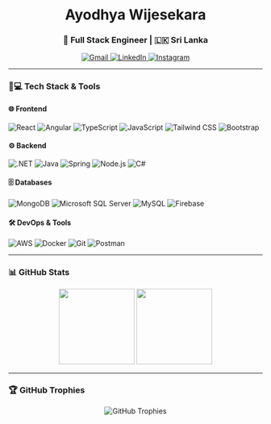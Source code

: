 <h1 align="center">Ayodhya Wijesekara</h1>
<h3 align="center">🚀 Full Stack Engineer | 🇱🇰 Sri Lanka</h3>

<p align="center">
  <a href="mailto:ayodhyadeshad9896@gmail.com">
    <img src="https://img.shields.io/badge/Gmail-D14836?style=for-the-badge&logo=gmail&logoColor=white" alt="Gmail">
  </a>
  <a href="https://linkedin.com/in/deshad-wijesekara">
    <img src="https://img.shields.io/badge/LinkedIn-0077B5?style=for-the-badge&logo=linkedin&logoColor=white" alt="LinkedIn">
  </a>
  <a href="https://instagram.com/ayodesh_9896">
    <img src="https://img.shields.io/badge/Instagram-E4405F?style=for-the-badge&logo=instagram&logoColor=white" alt="Instagram">
  </a>
</p>

---

### 👨💻 Tech Stack & Tools

#### 🌐 Frontend
![React](https://img.shields.io/badge/React-61DAFB?style=flat-square&logo=react&logoColor=white)
![Angular](https://img.shields.io/badge/Angular-DD0031?style=flat-square&logo=angular&logoColor=white)
![TypeScript](https://img.shields.io/badge/TypeScript-007ACC?style=flat-square&logo=typescript&logoColor=white)
![JavaScript](https://img.shields.io/badge/JavaScript-F7DF1E?style=flat-square&logo=javascript&logoColor=black)
![Tailwind CSS](https://img.shields.io/badge/Tailwind_CSS-38B2AC?style=flat-square&logo=tailwind-css&logoColor=white)
![Bootstrap](https://img.shields.io/badge/Bootstrap-563D7C?style=flat-square&logo=bootstrap&logoColor=white)

#### ⚙️ Backend
![.NET](https://img.shields.io/badge/.NET-5C2D91?style=flat-square&logo=.net&logoColor=white)
![Java](https://img.shields.io/badge/Java-ED8B00?style=flat-square&logo=java&logoColor=white)
![Spring](https://img.shields.io/badge/Spring-6DB33F?style=flat-square&logo=spring&logoColor=white)
![Node.js](https://img.shields.io/badge/Node.js-339933?style=flat-square&logo=node.js&logoColor=white)
![C#](https://img.shields.io/badge/C%23-239120?style=flat-square&logo=c-sharp&logoColor=white)

#### 🗄️ Databases
![MongoDB](https://img.shields.io/badge/MongoDB-47A248?style=flat-square&logo=mongodb&logoColor=white)
![Microsoft SQL Server](https://img.shields.io/badge/Microsoft_SQL_Server-CC2927?style=flat-square&logo=microsoft-sql-server&logoColor=white)
![MySQL](https://img.shields.io/badge/MySQL-4479A1?style=flat-square&logo=mysql&logoColor=white)
![Firebase](https://img.shields.io/badge/Firebase-FFCA28?style=flat-square&logo=firebase&logoColor=black)

#### 🛠️ DevOps & Tools
![AWS](https://img.shields.io/badge/AWS-232F3E?style=flat-square&logo=amazon-aws&logoColor=white)
![Docker](https://img.shields.io/badge/Docker-2496ED?style=flat-square&logo=docker&logoColor=white)
![Git](https://img.shields.io/badge/Git-F05032?style=flat-square&logo=git&logoColor=white)
![Postman](https://img.shields.io/badge/Postman-FF6C37?style=flat-square&logo=postman&logoColor=white)

---

### 📊 GitHub Stats

<p align="center">
  <img height="150" src="https://github-readme-stats.vercel.app/api?username=ayodhya98&show_icons=true&theme=radical" />
  <img height="150" src="https://github-readme-stats.vercel.app/api/top-langs/?username=ayodhya98&layout=compact&theme=radical&langs_count=6" />
</p>

---

### 🏆 GitHub Trophies

<p align="center"> 
  <img src="https://github-profile-trophy.vercel.app/?username=ayodhya98&theme=radical&row=1&column=4" alt="GitHub Trophies" />
</p>
